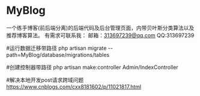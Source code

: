 # MyBlog
一个练手博客(前后端分离)的后端代码及后台管理页面，内带贝叶斯分类算法以及推荐博客算法。
有需求可联系我：
邮箱：313697239@qq.com
QQ:313697239

#运行数据迁移带路径
php artisan migrate --path=MyBlog/database/migrations/tables

#创建控制器带路径
php artisan make:controller Admin/IndexController

#解决本地开发post请求跨域问题
https://www.cnblogs.com/cxx8181602/p/11021817.html

